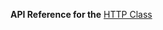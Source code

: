 
**API Reference for the** [HTTP Class](http://docs.nativescript.org/api-reference/modules/_http_.html)